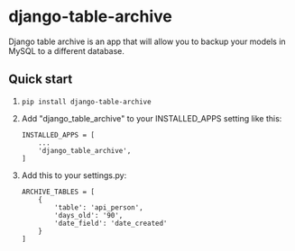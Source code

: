 # django-table-archive

Django table archive is an app that will allow you to backup your models in MySQL to a different database.

Quick start
-----------

1. ```pip install django-table-archive```


2. Add "django_table_archive" to your INSTALLED_APPS setting like this:

    ```
    INSTALLED_APPS = [
        ...
        'django_table_archive',
    ]
    ```

3. Add this to your settings.py:

	```
	ARCHIVE_TABLES = [
	    {
	        'table': 'api_person',
	        'days_old': '90',
	        'date_field': 'date_created'
	    }
	]
	```

